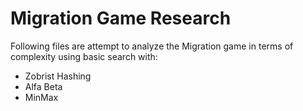 # Migration Game Research

Following files are attempt to analyze the Migration game in terms of complexity using basic search with:
- Zobrist Hashing
- Alfa Beta
- MinMax